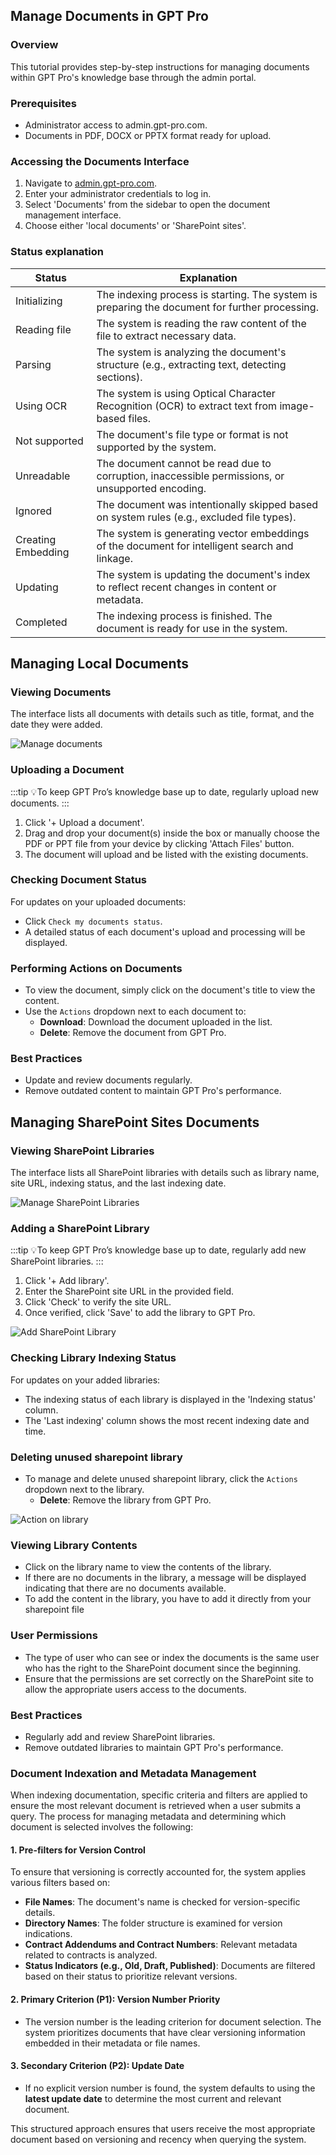 ## Manage Documents in GPT Pro

### Overview
This tutorial provides step-by-step instructions for managing documents within GPT Pro's knowledge base through the admin portal.

### Prerequisites
- Administrator access to admin.gpt-pro.com.
- Documents in PDF, DOCX or PPTX format ready for upload.

### Accessing the Documents Interface
1. Navigate to [admin.gpt-pro.com](http://admin.gpt-pro.com).
2. Enter your administrator credentials to log in.
3. Select 'Documents' from the sidebar to open the document management interface.
4. Choose either 'local documents' or 'SharePoint sites'.

### Status explanation
| **Status**            | **Explanation**                                                                                   |
|------------------------|---------------------------------------------------------------------------------------------------|
| Initializing          | The indexing process is starting. The system is preparing the document for further processing.    |
| Reading file          | The system is reading the raw content of the file to extract necessary data.                      |
| Parsing               | The system is analyzing the document's structure (e.g., extracting text, detecting sections).     |
| Using OCR             | The system is using Optical Character Recognition (OCR) to extract text from image-based files.   |
| Not supported         | The document's file type or format is not supported by the system.                                |
| Unreadable            | The document cannot be read due to corruption, inaccessible permissions, or unsupported encoding. |
| Ignored               | The document was intentionally skipped based on system rules (e.g., excluded file types).         |
| Creating Embedding    | The system is generating vector embeddings of the document for intelligent search and linkage.    |
| Updating              | The system is updating the document's index to reflect recent changes in content or metadata.     |
| Completed             | The indexing process is finished. The document is ready for use in the system.                   |


## Managing Local Documents

### Viewing Documents
The interface lists all documents with details such as title, format, and the date they were added.

![Manage documents](/assets/img/gpt/Local-documents.png)

### Uploading a Document

:::tip
💡To keep GPT Pro’s knowledge base up to date, regularly upload new documents.
:::

1. Click '+ Upload a document'.
2. Drag and drop your document(s) inside the box or manually choose the PDF or PPT file from your device by clicking 'Attach Files' button.
3. The document will upload and be listed with the existing documents. 

### Checking Document Status
For updates on your uploaded documents:
- Click `Check my documents status`.
- A detailed status of each document's upload and processing will be displayed.

### Performing Actions on Documents
- To view the document, simply click on the document's title to view the content.
- Use the `Actions` dropdown next to each document to:
  - **Download**: Download the document uploaded in the list.
  - **Delete**: Remove the document from GPT Pro.

### Best Practices
- Update and review documents regularly.
- Remove outdated content to maintain GPT Pro's performance.


## Managing SharePoint Sites Documents

### Viewing SharePoint Libraries
The interface lists all SharePoint libraries with details such as library name, site URL, indexing status, and the last indexing date.

![Manage SharePoint Libraries](/assets/img/gpt/Sharepoint-indexation.png)

### Adding a SharePoint Library

:::tip
💡To keep GPT Pro’s knowledge base up to date, regularly add new SharePoint libraries.
:::

1. Click '+ Add library'.
2. Enter the SharePoint site URL in the provided field.
3. Click 'Check' to verify the site URL.
4. Once verified, click 'Save' to add the library to GPT Pro.

![Add SharePoint Library](/assets/img/gpt/SharePoint-library.png)

### Checking Library Indexing Status
For updates on your added libraries:
- The indexing status of each library is displayed in the 'Indexing status' column.
- The 'Last indexing' column shows the most recent indexing date and time.

### Deleting unused sharepoint library
- To manage and delete unused sharepoint library, click the `Actions` dropdown next to the library.
  - **Delete**: Remove the library from GPT Pro.

![Action on library](/assets/img/gpt/delete-sharepoint-library.png)

### Viewing Library Contents
- Click on the library name to view the contents of the library.
- If there are no documents in the library, a message will be displayed indicating that there are no documents available.
- To add the content in the library, you have to add it directly from your sharepoint file


### User Permissions
- The type of user who can see or index the documents is the same user who has the right to the SharePoint document since the beginning.
- Ensure that the permissions are set correctly on the SharePoint site to allow the appropriate users access to the documents.

### Best Practices
- Regularly add and review SharePoint libraries.
- Remove outdated libraries to maintain GPT Pro's performance.

### Document Indexation and Metadata Management

When indexing documentation, specific criteria and filters are applied to ensure the most relevant document is retrieved when a user submits a query. The process for managing metadata and determining which document is selected involves the following:

#### 1. **Pre-filters for Version Control**
   To ensure that versioning is correctly accounted for, the system applies various filters based on:
   - **File Names**: The document's name is checked for version-specific details.
   - **Directory Names**: The folder structure is examined for version indications.
   - **Contract Addendums and Contract Numbers**: Relevant metadata related to contracts is analyzed.
   - **Status Indicators (e.g., Old, Draft, Published)**: Documents are filtered based on their status to prioritize relevant versions.

#### 2. **Primary Criterion (P1): Version Number Priority**
   - The version number is the leading criterion for document selection. The system prioritizes documents that have clear versioning information embedded in their metadata or file names.

#### 3. **Secondary Criterion (P2): Update Date**
   - If no explicit version number is found, the system defaults to using the **latest update date** to determine the most current and relevant document.

This structured approach ensures that users receive the most appropriate document based on versioning and recency when querying the system.

<Intercom />
<Hubspot />
<Clarity />
<GoogleAnalytics />